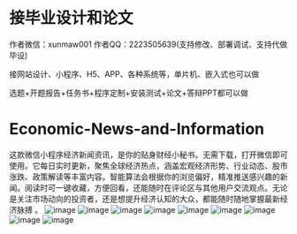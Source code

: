 # 接毕业设计和论文
作者微信：xunmaw001  作者QQ：2223505639(支持修改、部署调试、支持代做毕设)

接网站设计、小程序、H5、APP、各种系统等，单片机、嵌入式也可以做

选题+开题报告+任务书+程序定制+安装测试+论文+答辩PPT都可以做
# Economic-News-and-Information
这款微信小程序经济新闻资讯，是你的贴身财经小秘书。无需下载，打开微信即可使用。它每日实时更新，聚焦全球经济热点，涵盖宏观经济形势、行业动态、股市涨跌、政策解读等丰富内容。智能算法会根据你的浏览偏好，精准推送感兴趣的新闻。阅读时可一键收藏，方便回看，还能随时在评论区与其他用户交流观点。无论是关注市场动向的投资者，还是想提升经济认知的大众，都能随时随地掌握最新经济脉搏 。 
![image](https://github.com/user-attachments/assets/ce48071e-c9cc-43d9-9795-de445e92dc61)
![image](https://github.com/user-attachments/assets/d772e76f-2c1b-48a7-82d1-f77ffa16700c)
![image](https://github.com/user-attachments/assets/7a273d96-0c87-4ccf-955c-aae7c945c79d)
![image](https://github.com/user-attachments/assets/cd08c0e1-d7ea-4dcf-8bab-0db3d3c419c8)
![image](https://github.com/user-attachments/assets/22806587-e764-4079-a087-1e89eb4c2418)
![image](https://github.com/user-attachments/assets/86f0f2f2-a2a7-47c7-8da6-56631bbfdc41)
![image](https://github.com/user-attachments/assets/e0b52511-d79f-4f69-a4cd-f68d69d93c8e)
![image](https://github.com/user-attachments/assets/511818bc-d0da-4ae2-a677-dc0c39ae58ad)
![image](https://github.com/user-attachments/assets/272cc31a-a703-4e66-a4c5-3b72e38b9e45)
